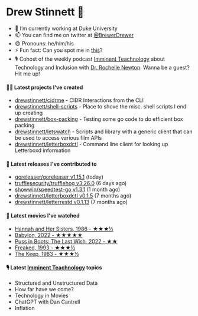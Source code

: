 
# Drew Stinnett 👋

- 🔭 I’m currently working at Duke University
- 📫 You can find me on twitter at [@BrewerDrewer](https://twitter.com/BrewerDrewer)
- 😄 Pronouns: he/him/his
- ⚡ Fun fact: Can you spot me in [this](https://www.youtube.com/watch?v=oL9WnB0qHBA)?
- 🎙 Cohost of the weekly podcast [Imminent Teachnology](https://podcast.imminentteachnology.com/) about Technology and Inclusion with [Dr. Rochelle Newton](https://www.linkedin.com/in/drrochellenewton/). Wanna be a guest? Hit me up!

#### 👨‍💻 Latest projects I've created
- [drewstinnett/cidrme](https://github.com/drewstinnett/cidrme) - CIDR Interactions from the CLI
- [drewstinnett/shell-scripts](https://github.com/drewstinnett/shell-scripts) - Place to shove the misc. shell scripts I end up creating
- [drewstinnett/box-packing](https://github.com/drewstinnett/box-packing) - Testing some go code to do efficient box packing
- [drewstinnett/letswatch](https://github.com/drewstinnett/letswatch) - Scripts and library with a generic client that can be used to access various film APIs
- [drewstinnett/letterboxdctl](https://github.com/drewstinnett/letterboxdctl) - Command line client for looking up Letterboxd information

#### 🚀 Latest releases I've contributed to
- [goreleaser/goreleaser v1.15.1](https://github.com/goreleaser/goreleaser/releases/tag/v1.15.1) (today)
- [trufflesecurity/trufflehog v3.26.0](https://github.com/trufflesecurity/trufflehog/releases/tag/v3.26.0) (6 days ago)
- [showwin/speedtest-go v1.3.1](https://github.com/showwin/speedtest-go/releases/tag/v1.3.1) (1 month ago)
- [drewstinnett/letterboxdctl v0.1.5](https://github.com/drewstinnett/letterboxdctl/releases/tag/v0.1.5) (7 months ago)
- [drewstinnett/letterrestd v0.1.13](https://github.com/drewstinnett/letterrestd/releases/tag/v0.1.13) (7 months ago)

#### 🍿 Latest movies I've watched
- [Hannah and Her Sisters, 1986 - ★★★½](https://letterboxd.com/mondodrew/film/hannah-and-her-sisters/)
- [Babylon, 2022 - ★★★★★](https://letterboxd.com/mondodrew/film/babylon-2022/2/)
- [Puss in Boots: The Last Wish, 2022 - ★★](https://letterboxd.com/mondodrew/film/puss-in-boots-the-last-wish/)
- [Freaked, 1993 - ★★★½](https://letterboxd.com/mondodrew/film/freaked/)
- [The Keep, 1983 - ★★★½](https://letterboxd.com/mondodrew/film/the-keep/)

#### 🎙 Latest [Imminent Teachnology](https://podcast.imminentteachnology.com/) topics
- Structured and Unstructured Data
- How far have we come?
- Technology in Movies
- ChatGPT with Dan Cantrell
- Inflation
